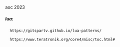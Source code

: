 aoc 2023

##### lua:

      https://gitspartv.github.io/lua-patterns/

      https://www.teratronik.org/core4/misc/toc.html#
